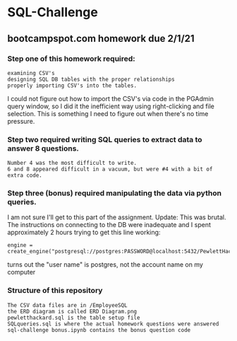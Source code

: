 # SQL-Challenge

## bootcampspot.com homework due 2/1/21
 
### Step one of this homework required:
    examining CSV's
    designing SQL DB tables with the proper relationships
    properly importing CSV's into the tables.
    
I could not figure out how to import the CSV's via code in the PGAdmin query window, so I did it the inefficient way using right-clicking and file selection.  This is something I need to figure out when there's no time pressure.    

### Step two required writing SQL queries to extract data to answer 8 questions.
    Number 4 was the most difficult to write.  
    6 and 8 appeared difficult in a vacuum, but were #4 with a bit of extra code.

### Step three (bonus) required manipulating the data via python queries.  
I am not sure I'll get to this part of the assignment.
Update:  This was brutal. The instructions on connecting to the DB were inadequate and I spent approximately 2 hours trying to get this line working:
    
    engine = create_engine("postgresql://postgres:PASSWORD@localhost:5432/PewlettHackard")

turns out the "user name" is postgres, not the account name on my computer 

### Structure of this repository

    The CSV data files are in /EmployeeSQL
    the ERD diagram is called ERD Diagram.png
    pewletthackard.sql is the table setup file
    SQLqueries.sql is where the actual homework questions were answered
    sql-challenge bonus.ipynb contains the bonus question code
